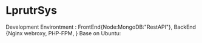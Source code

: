 # LprutrSys

Development Environtment  : FrontEnd{Node:MongoDB:"RestAPI"}, BackEnd {Nginx webroxy, PHP-FPM, } Base on Ubuntu:
